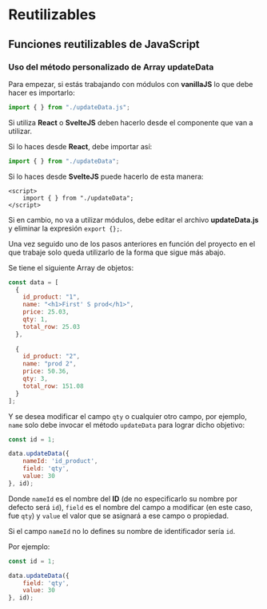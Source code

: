 # Reutilizables

## Funciones reutilizables de JavaScript

### Uso del método personalizado de Array **updateData**

Para empezar, si estás trabajando con módulos con **vanillaJS** lo que debe hacer es importarlo:

```js
import { } from "./updateData.js";
```

Si utiliza **React** o **SvelteJS** deben hacerlo desde el componente que van a utilizar.

Si lo haces desde **React**, debe importar así:

```jsx
import { } from "./updateData";
```

Si lo haces desde **SvelteJS** puede hacerlo de esta manera:

```svelte
<script>
    import { } from "./updateData";
</script>
```

Si en cambio, no va a utilizar módulos, debe editar el archivo **updateData.js** y eliminar la expresión `export {};`.

Una vez seguido uno de los pasos anteriores en función del proyecto en el que trabaje solo queda utilizarlo de la forma que sigue más abajo.

Se tiene el siguiente Array de objetos:

```js
const data = [
  {
    id_product: "1",
    name: "<h1>First' S prod</h1>",
    price: 25.03,
    qty: 1,
    total_row: 25.03
  },
  
  {
    id_product: "2",
    name: "prod 2",
    price: 50.36,
    qty: 3,
    total_row: 151.08
  }
];
```

Y se desea modificar el campo `qty` o cualquier otro campo, por ejemplo, `name` solo debe invocar el método `updateData` para lograr dicho objetivo:

```js
const id = 1;

data.updateData({
    nameId: 'id_product',
    field: 'qty',
    value: 30
}, id);
```

Donde `nameId` es el nombre del **ID** (de no especificarlo su nombre por defecto será `id`), `field` es el nombre del campo a modificar (en este caso, fue `qty`) y `value` el valor que se asignará a ese campo o propiedad.

Si el campo `nameId` no lo defines su nombre de identificador sería `id`.

Por ejemplo:

```js
const id = 1;

data.updateData({
    field: 'qty',
    value: 30
}, id);
```
